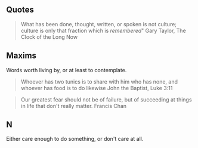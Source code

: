 
Quotes
------
> What has been done, thought, written, or spoken is not culture;
> culture is only that fraction which is *remembered*"
Gary Taylor, The Clock of the Long Now

Maxims
--------
Words worth living by, or at least to contemplate.

> Whoever has two tunics is to share with him who has none, and whoever has food is to do likewise
John the Baptist, Luke 3:11

> Our greatest fear should not be of failure, but of succeeding at things in life that don't really matter.
Francis Chan


N
--

Either care enough to do something, or don't care at all.
